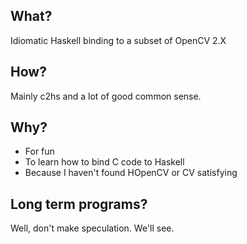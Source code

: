 ## What?

Idiomatic Haskell binding to a subset of OpenCV 2.X

## How?

Mainly c2hs and a lot of good common sense.

## Why?

* For fun
* To learn how to bind C code to Haskell
* Because I haven't found HOpenCV or CV satisfying

## Long term programs?

Well, don't make speculation. We'll see.
